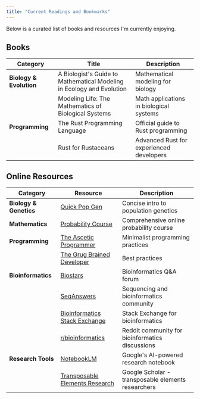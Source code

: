 ```yaml
---
title: "Current Readings and Bookmarks"
---
```


Below is a curated list of books and resources I'm currently enjoying.

## Books

| Category | Title | Description |
|----------|-------|-------------|
| **Biology & Evolution** | A Biologist's Guide to Mathematical Modeling in Ecology and Evolution | Mathematical modeling for biology |
| | Modeling Life: The Mathematics of Biological Systems | Math applications in biological systems |
| **Programming** | The Rust Programming Language | Official guide to Rust programming |
| | Rust for Rustaceans | Advanced Rust for experienced developers |

## Online Resources

| Category | Resource | Description |
|----------|----------|-------------|
| **Biology & Genetics** | [Quick Pop Gen](https://plato.stanford.edu/entries/population-genetics/) | Concise intro to population genetics |
| **Mathematics** | [Probability Course](https://www.probabilitycourse.com/) | Comprehensive online probability course |
| **Programming** | [The Ascetic Programmer](https://www.asceticprogrammer.info/book) | Minimalist programming practices |
| | [The Grug Brained Developer](https://grugbrain.dev) | Best practices |
| **Bioinformatics** | [Biostars](https://www.biostars.org) | Bioinformatics Q&A forum |
| | [SeqAnswers](https://www.seqanswers.com) | Sequencing and bioinformatics community |
| | [Bioinformatics Stack Exchange](https://bioinformatics.stackexchange.com) | Stack Exchange for bioinformatics |
| | [r/bioinformatics](https://www.reddit.com/r/bioinformatics/) | Reddit community for bioinformatics discussions |
| **Research Tools** | [NotebookLM](https://notebooklm.google.com) | Google's AI-powered research notebook |
| | [Transposable Elements Research](https://scholar.google.com/citations?view_op=search_authors&hl=en&mauthors=label:transposable_elements) | Google Scholar - transposable elements researchers |